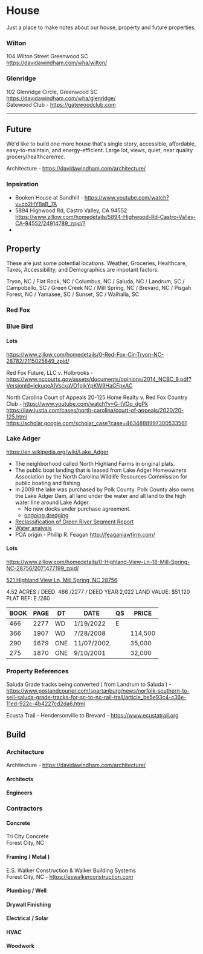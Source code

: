 # House

Just a place to make notes about our house, property and future properties.

### Wilton 
104 Wilton Street Greenwood SC  
<https://davidawindham.com/wha/wilton/>

### Glenridge 
102 Glenridge Circle, Greenwood SC  
<https://davidawindham.com/wha/glenridge/>  
Gatewood Club - <https://gatewoodclub.com>

---

## Future

We'd like to build one more house that's single story, accessible, affordable, easy-to-maintain, and energy-efficient. Large lot, views, quiet, near quality grocery/healthcare/rec.

Architecture - <https://davidawindham.com/architecture/>  

### Inpsiration 

 - Booken House at Sandhill - <https://www.youtube.com/watch?v=co2HYBaB_7A>
 - 5894 Highwood Rd, Castro Valley, CA 94552 <https://www.zillow.com/homedetails/5894-Highwood-Rd-Castro-Valley-CA-94552/24914789_zpid/?>
 - 



## Property

These are just some potential locations. Weather, Groceries, Healthcare, Taxes, Accessibility, and Demographics are impotant factors. 

Tryon, NC
/ Flat Rock, NC
/ Columbus, NC
/ Saluda, NC
/ Landrum, SC
/ Campobello, SC
/ Green Creek NC
/ Mill Spring, NC
/ Brevard, NC
/ Pisgah Forest, NC
/ Yamasee, SC
/ Sunset, SC
/ Walhalla, SC


### Red Fox

### Blue Bird

#### Lots

https://www.zillow.com/homedetails/0-Red-Fox-Cir-Tryon-NC-28782/2115025849_zpid/

Red Fox Future, LLC v. Holbrooks - https://www.nccourts.gov/assets/documents/opinions/2014_NCBC_8.pdf?VersionId=IekuqeAIVscxaVO1pjkYpKW9HaCFpxAC

North Carolina Court of Appeals 20-125 Home Realty v. Red Fox Country Club - 
https://www.youtube.com/watch?v=G-tVOo_dgPk  
https://law.justia.com/cases/north-carolina/court-of-appeals/2020/20-125.html  
https://scholar.google.com/scholar_case?case=4634888997300533561  

### Lake Adger

<https://en.wikipedia.org/wiki/Lake_Adger>

- The neighborhood called North Highland Farms in original plats.  
- The public boat landing that is leased from Lake Adger Homeowners Association by the North Carolina Wildlife Resources Commission for public boating and fishing
- In 2009 the lake was purchased by Polk County.  Polk County also owns the Lake Adger Dam, all land under the water and all land to the high water line around Lake Adger. 
  - No new docks under purchase agreement.
  - [ongoing dredging](https://dredgewire.com/lake-adger-marina-to-be-dredged-soon/) 
- [Reclassification of Green River Segment Report](https://files.nc.gov/ncdeq/Environmental%20Management%20Commission/EMC%20Meetings/2014/July2014/Attachments/Attachment_A_toAG14-23_ROPforGreenRiverPropReclass.pdf)
- [Water analysis](https://cms4files1.revize.com/polk/Lake%20Adger%20Utility%20Appraisal-2016-Revised.pdf)
- POA origin - Phillip R. Feagan <http://feaganlawfirm.com/>

#### Lots
https://www.zillow.com/homedetails/0-Highland-View-Ln-18-Mill-Spring-NC-28756/2071477199_zpid/

[521 Highland View Ln, Mill Spring, NC 28756](https://www.google.com/maps/place/521+Highland+View+Ln,+Mill+Spring,+NC+28756)

4.52 ACRES /
DEED: 466 /2277 /
DEED YEAR:2,022
LAND VALUE: $51,120
PLAT REF: E /260

BOOK | PAGE | DT | DATE |QS | PRICE |
|--|--|--|--|--|--|
466 | 2277 | WD | 1/19/2022 |E|
366 | 1907 | WD | 7/28/2008 || 114,500 |
290 | 1679 | ONE | 11/07/2002 || 35,000 |
275 | 1870 | ONE | 9/10/2001 || 32,000|


### Property References

Saluda Grade tracks being converted ( from Landrum to Saluda ) - <https://www.postandcourier.com/spartanburg/news/norfolk-southern-to-sell-saluda-grade-tracks-for-sc-to-nc-rail-trail/article_be5e93c4-c36e-11ed-922c-4b4227cd2da6.html>

Ecusta Trail - Hendersonville to Brevard - <https://www.ecustatrail.org>


## Build

### Architecture

Architecture - <https://davidawindham.com/architecture/>  

#### Architects

#### Engineers

### Contractors

#### Concrete 

Tri City Concrete  
Forest City, NC

#### Framing ( Metal )

E.S. Walker Construction & Walker Building Systems  
Forest City, NC - <https://eswalkerconstruction.com>

#### Plumbing / Well

#### Drywall Finishing

#### Electrical / Solar

#### HVAC

#### Woodwork
